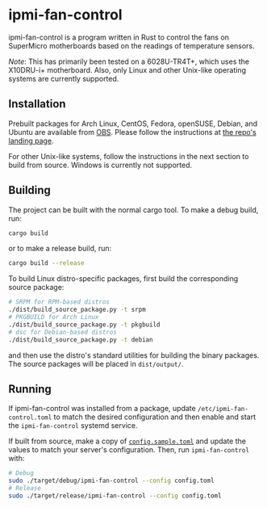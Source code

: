 ipmi-fan-control
================

ipmi-fan-control is a program written in Rust to control the fans on SuperMicro motherboards based on the readings of temperature sensors.

_Note_: This has primarily been tested on a 6028U-TR4T+, which uses the X10DRU-i+ motherboard. Also, only Linux and other Unix-like operating systems are currently supported.

Installation
------------

Prebuilt packages for Arch Linux, CentOS, Fedora, openSUSE, Debian, and Ubuntu are available from [OBS](https://build.opensuse.org/package/show/home:chenxiaolong:ipmi-fan-control/ipmi-fan-control). Please follow the instructions at [the repo's landing page](https://software.opensuse.org//download.html?project=home%3Achenxiaolong%3Aipmi-fan-control&package=ipmi-fan-control).

For other Unix-like systems, follow the instructions in the next section to build from source. Windows is currently not supported.

Building
--------

The project can be built with the normal cargo tool. To make a debug build, run:

```sh
cargo build
```

or to make a release build, run:

```sh
cargo build --release
```

To build Linux distro-specific packages, first build the corresponding source package:

```sh
# SRPM for RPM-based distros
./dist/build_source_package.py -t srpm
# PKGBUILD for Arch Linux
./dist/build_source_package.py -t pkgbuild
# dsc for Debian-based distros
./dist/build_source_package.py -t debian
```

and then use the distro's standard utilities for building the binary packages. The source packages will be placed in `dist/output/`.

Running
-------

If ipmi-fan-control was installed from a package, update `/etc/ipmi-fan-control.toml` to match the desired configuration and then enable and start the `ipmi-fan-control` systemd service.

If built from source, make a copy of [`config.sample.toml`](config.sample.toml) and update the values to match your server's configuration. Then, run `ipmi-fan-control` with:

```sh
# Debug
sudo ./target/debug/ipmi-fan-control --config config.toml
# Release
sudo ./target/release/ipmi-fan-control --config config.toml
```
